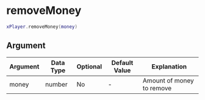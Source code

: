 # removeMoney

```lua
xPlayer.removeMoney(money)
```

## Argument

| Argument | Data Type | Optional | Default Value | Explanation               |
|----------|-----------|----------|---------------|---------------------------|
| money    | number    | No       | -             | Amount of money to remove |

